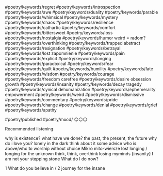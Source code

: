 #poetry/keywords/regret 
#poetry/keywords/introspection 
#poetry/keywords/awe 
#poetry/keywords/duality 
#poetry/keywords/parable 
#poetry/keywords/whimsical 
#poetry/keywords/mystery 
#poetry/keywords/chaos 
#poetry/keywords/resilience 
#poetry/keywords/cathartic 
#poetry/keywords/comfort 
#poetry/keywords/bittersweet 
#poetry/keywords/loss 
#poetry/keywords/nostalgia 
#poetry/keywords/humor 
weird = radom?
#poetry/keywords/overthinking 
#poetry/keywords/trapped 
abstract
#poetry/keywords/resignation 
#poetry/keywords/betrayal 
#poetry/keywords/lost 
zapomnienie
#poetry/keywords/pain 
#poetry/keywords/explicit
#poetry/keywords/longing 
#poetry/keywords/paradoxical 
#poetry/keywords/fear 
#poetry/keywords/guilt 
#poetry/keywords/humility 
#poetry/keywords/fate 
#poetry/keywords/wisdom 
#poetry/keywords/courage 
#poetry/keywords/freedom 
carefree
#poetry/keywords/desire 
obsession
growth
#poetry/keywords/insanity 
#poetry/keywords/decay 
tragedy
#poetry/keywords/cynical 
dehumanization
#poetry/keywords/ephemerality 
empowerment
#poetry/keywords/weird 
#poetry/keywords/dismissive 
#poetry/keywords/commentary 
#poetry/keywords/pride 
#poetry/keywords/change 
#poetry/keywords/denial 
#poetry/keywords/grief 
#poetry/keywords/apathy 


#poetry/published 
#poetry/mood/ 😊😐😔

Recommended listening

why is existence?
what have we done? the past, the present, the future
why do i love you?
lonely in the dark
think about it
some advice
who is above/who to worship
without choice
Mikro mito-wiersze
lost longing / longing for the unknown
think, think, overthink
losing myminds {insanity}
I am not your stepping stone
What do I do now? 

1 What do you believe in / 2 journey for the insane
